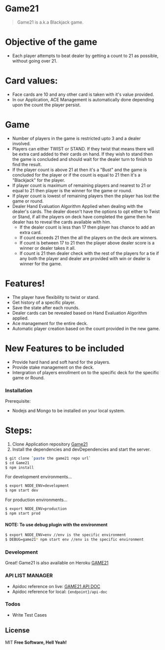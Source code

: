 # Game21
> Game21 is a.k.a Blackjack game.
# Objective of the game
- Each player attempts to beat dealer by getting a count to 21 as possible, without going over 21.
# Card values:
- Face cards are 10 and any other card is taken with it's value provided.
- In  our Application, ACE Management is automatically done depending upon the count the player persist.
# Game
- Number of players in the game is restricted upto 3 and a dealer involved.
- Players can either TWIST or STAND. If they twist that means there will be extra card added to their cards on hand. If they wish to stand then the game is concluded and should wait for the dealer turn to finish to find the result.
- If the player count is above 21 at then it's a "Bust" and the game is concluded for the player or if the count is equal to 21 then it's a "Blackjack" for the player.
- If player count is maximum of remaining players and nearest to 21 or equal to 21 then player is the winner for the game or round.
- If player count is lowest of remaining players then the player has lost the game or round.
-  Dealer Hand Evaluation Algorithm Applied when dealing with the dealer's cards. The dealer doesn't have the options to opt either to Twist or Stand, if all the players on deck have completed the game then he dealer has to reveal the cards available with him.
    - If the dealer count is less than 17 then player has chance to add an extra card.
    - If count exceeds 21 then the all the players on the deck are winners. 
    - If count is between 17 to 21 then the player above dealer score is a winner or dealer takes it all.
    - If count is 21 then dealer check with the rest of the players for a tie if any both the player and dealer are provided with win or dealer is winner for the game.

# Features!
-  The player have flexibility to twist or stand.
-  Get history of a specific player.
-  Save the state after each rounds.
-  Dealer cards can be revealed based on Hand Evaluation Algorithm applied.
-  Ace management for the entire deck.
-  Automatic player creation based on the count provided in the new game.

# New Features to be included

  - Provide hard hand and soft hand for the players.
  - Provide stake management on the deck.
  - Intergration of players enrollment on to the specific deck for the specific game or Round.

### Installation

Prerequisite:
- Nodejs and Mongo to be installed on your local system.

# Steps:
1) Clone Application repository [Game21](https://github.com/santosh279/Game21.git)
2) Install the dependencies and devDependencies and start the server.
```sh
$ git clone `paste the game21 repo url`
$ cd Game21
$ npm install
```
For development environments...

```sh
$ export NODE_ENV=development
$ npm start dev
```

For production environments...

```sh
$ export NODE_ENV=production
$ npm start prod
```
#### NOTE: To use debug plugin with the environment
```sh
$ export NODE_ENV=env //env is the specific environment
$ DEBUG=game21* npm start env //env is the specific environment
```
### Development
 Great! Game21 is also available on Heroku [GAME21](https://game21jack.herokuapp.com/)
### API LIST MANAGER
-  Apidoc reference on live: [GAME21 API DOC](https://game21jack.herokuapp.com/api-doc/)
-  Apidoc reference for local: `{endpoint}/api-doc`

### Todos
 - Write Test Cases
 
License
----
MIT
**Free Software, Hell Yeah!**